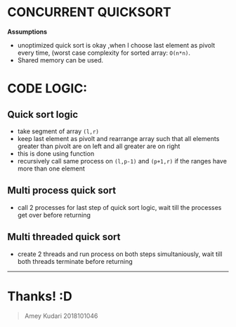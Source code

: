 # CONCURRENT QUICKSORT

**Assumptions**

- unoptimized quick sort is okay ,when I choose last element as pivolt every time, (worst case complexity for sorted array: `O(n*n)`.
- Shared memory can be used.

# CODE LOGIC:


## Quick sort logic

- take segment of array `(l,r)`
- keep last element as pivolt and rearrange array such that all elements greater than pivolt are on left and all greater are on right
- this is done using function
- recursively call same process on `(l,p-1)` and `(p+1,r)` if the ranges have more than one element


## Multi process quick sort

- call 2 processes for last step of quick sort logic, wait till the processes get over before returning

## Multi threaded quick sort

- create 2 threads and run process on both steps simultaniously, wait till both threads terminate before returning

----

# Thanks! :D

> Amey Kudari
> 2018101046